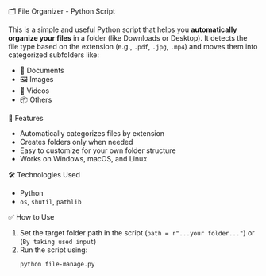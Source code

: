 🗂️ File Organizer - Python Script

This is a simple and useful Python script that helps you **automatically organize your files** in a folder (like Downloads or Desktop). It detects the file type based on the extension (e.g., `.pdf`, `.jpg`, `.mp4`) and moves them into categorized subfolders like:

- 📄 Documents
- 🖼️ Images
- 🎥 Videos
- 📦 Others

🚀 Features
- Automatically categorizes files by extension
- Creates folders only when needed
- Easy to customize for your own folder structure
- Works on Windows, macOS, and Linux

🛠️ Technologies Used
- Python
- `os`, `shutil`, `pathlib`

✅ How to Use
1. Set the target folder path in the script (`path = r"...your folder..."`) or (`By taking used input`)
2. Run the script using:  
   ```bash
   python file-manage.py
